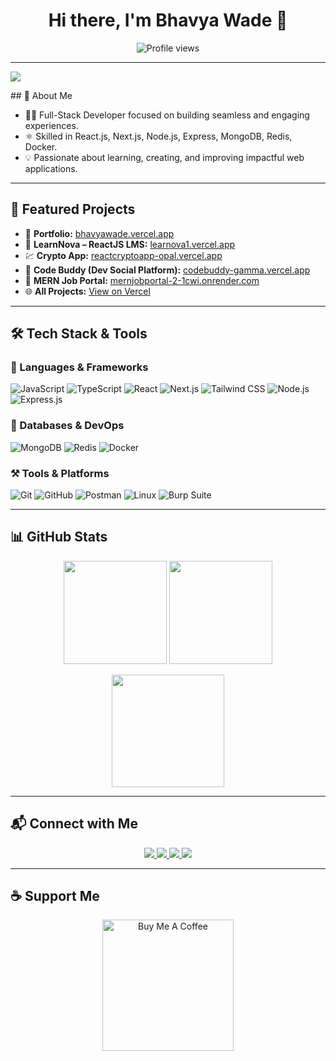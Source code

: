 

<h1 align="center">Hi there, I'm Bhavya Wade 👋</h1>
<p align="center">
  <img src="https://komarev.com/ghpvc/?username=bhavya681&label=Profile%20Views&color=0e75b6&style=flat" alt="Profile views" />
</p>

---
<p class="align-center">
<img src="https://media.giphy.com/media/v1.Y2lkPTc5MGI3NjExemgyaWx2c296OXM4Y3RkbXZtazR3ZW1wYmRieTlhcnZtNXB2aWUyciZlcD12MV9zdGlja2Vyc19zZWFyY2gmY3Q9cw/3iyKHMIKg5VWG6qHUm/giphy.gif"/>
</p>
## 🚀 About Me

- 👨‍💻 Full-Stack Developer focused on building seamless and engaging experiences.
- ⚛️ Skilled in React.js, Next.js, Node.js, Express, MongoDB, Redis, Docker.
- 💡 Passionate about learning, creating, and improving impactful web applications.

---

## 🧠 Featured Projects

- 🔗 **Portfolio:** [bhavyawade.vercel.app](https://bhavyawade.vercel.app)
- 🧠 **LearnNova – ReactJS LMS:** [learnova1.vercel.app](https://learnova1.vercel.app)
- 💹 **Crypto App:** [reactcryptoapp-opal.vercel.app](https://reactcryptoapp-opal.vercel.app)
- 🤝 **Code Buddy (Dev Social Platform):** [codebuddy-gamma.vercel.app](https://codebuddy-gamma.vercel.app)
- 🧳 **MERN Job Portal:** [mernjobportal-2-1cwi.onrender.com](https://mernjobportal-2-1cwi.onrender.com)
- 🌐 **All Projects:** [View on Vercel](https://vercel.com/bhavyawade2-gmailcom)

---

## 🛠 Tech Stack & Tools

### 🧰 Languages & Frameworks

![JavaScript](https://img.shields.io/badge/-JavaScript-F7DF1E?style=flat&logo=javascript&logoColor=black)
![TypeScript](https://img.shields.io/badge/-TypeScript-3178C6?style=flat&logo=typescript&logoColor=white)
![React](https://img.shields.io/badge/-React-61DAFB?style=flat&logo=react&logoColor=black)
![Next.js](https://img.shields.io/badge/-Next.js-000000?style=flat&logo=next.js&logoColor=white)
![Tailwind CSS](https://img.shields.io/badge/-TailwindCSS-38B2AC?style=flat&logo=tailwind-css&logoColor=white)
![Node.js](https://img.shields.io/badge/-Node.js-339933?style=flat&logo=node.js&logoColor=white)
![Express.js](https://img.shields.io/badge/-Express.js-000000?style=flat&logo=express&logoColor=white)

### 💾 Databases & DevOps

![MongoDB](https://img.shields.io/badge/-MongoDB-47A248?style=flat&logo=mongodb&logoColor=white)
![Redis](https://img.shields.io/badge/-Redis-DC382D?style=flat&logo=redis&logoColor=white)
![Docker](https://img.shields.io/badge/-Docker-2496ED?style=flat&logo=docker&logoColor=white)

### ⚒️ Tools & Platforms

![Git](https://img.shields.io/badge/-Git-F05032?style=flat&logo=git&logoColor=white)
![GitHub](https://img.shields.io/badge/-GitHub-181717?style=flat&logo=github&logoColor=white)
![Postman](https://img.shields.io/badge/-Postman-FF6C37?style=flat&logo=postman&logoColor=white)
![Linux](https://img.shields.io/badge/-Linux-FCC624?style=flat&logo=linux&logoColor=black)
![Burp Suite](https://img.shields.io/badge/-Burp%20Suite-FF6815?style=flat&logo=burpsuite&logoColor=white)

---

## 📊 GitHub Stats

<p align="center">
  <img src="https://github-readme-stats.vercel.app/api?username=bhavya681&show_icons=true&theme=radical" height="165" />
  <img src="https://github-readme-stats.vercel.app/api/top-langs/?username=bhavya681&layout=compact&theme=radical" height="165" />
</p>
<p align="center">
  <img src="https://github-readme-streak-stats.herokuapp.com/?user=bhavya681&theme=radical" height="180" />
</p>

---

## 📬 Connect with Me

<p align="center">
  <a href="https://bhavyawade-hswa.vercel.app" target="_blank">
    <img src="https://img.shields.io/badge/Portfolio-000000?style=for-the-badge&logo=firefox-browser&logoColor=white" />
  </a>
  <a href="https://x.com/wade_bhavy55123" target="_blank">
    <img src="https://img.shields.io/badge/Twitter-1DA1F2?style=for-the-badge&logo=twitter&logoColor=white" />
  </a>
  <a href="https://www.linkedin.com/in/bhavya-wade" target="_blank">
    <img src="https://img.shields.io/badge/LinkedIn-0077B5?style=for-the-badge&logo=linkedin&logoColor=white" />
  </a>
  <a href="https://github.com/bhavya681" target="_blank">
    <img src="https://img.shields.io/badge/GitHub-181717?style=for-the-badge&logo=github&logoColor=white" />
  </a>
</p>

---

## ☕ Support Me

<p align="center">
  <a href="https://www.buymeacoffee.com/bhavyawade">
    <img src="https://cdn.buymeacoffee.com/buttons/v2/default-yellow.png" width="210" alt="Buy Me A Coffee" />
  </a>
</p>
